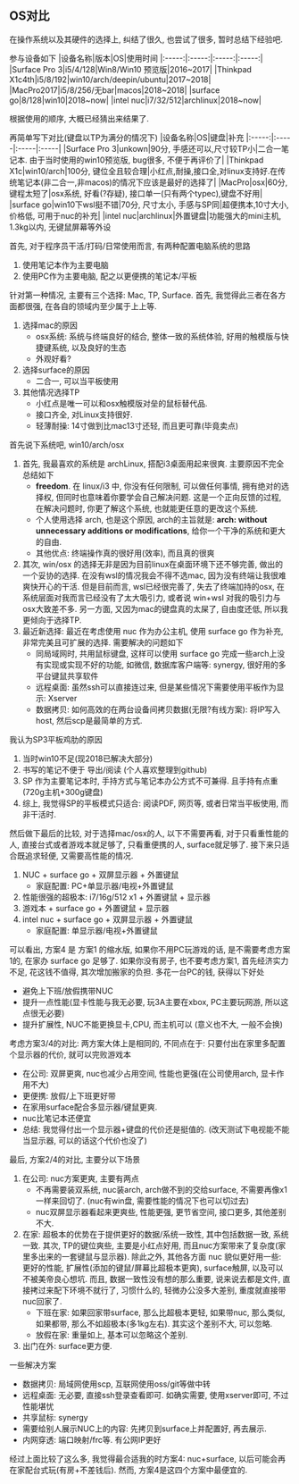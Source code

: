## OS对比
在操作系统以及其硬件的选择上, 纠结了很久, 也尝试了很多, 暂时总结下经验吧.

参与设备如下
|设备名称|版本|OS|使用时间
|:-----:|:-----:|:-----:|:-----:|
|Surface Pro 3|i5/4/128|Win8/Win10 预览版|2016~2017|
|Thinkpad X1c4th|i5/8/192|win10/arch/deepin/ubuntu|2017~2018|
|MacPro2017|i5/8/256/无bar|macos|2018~2018|
|surface go|8/128|win10|2018~now|
|intel nuc|i7/32/512|archlinux|2018~now|

根据使用的顺序, 大概已经猜出来结果了.

再简单写下对比(键盘以TP为满分的情况下)
|设备名称|OS|键盘|补充
|:-----:|:-----|:-----|:-----|
|Surface Pro 3|unkown|90分, 手感还可以,尺寸较TP小|二合一笔记本. 由于当时使用的win10预览版, bug很多, 不便于再评价了|
|Thinkpad X1c|win10/arch|100分, 键位全且较合理|小红点,耐操,接口全,对linux支持好.在传统笔记本(非二合一,非macos)的情况下应该是最好的选择了|
|MacPro|osx|60分, 键程太短了|osx系统, 好看(?存疑), 接口单一(只有两个typec),键盘不好用|
|surface go|win10下wsl挺不错|70分, 尺寸太小, 手感与SP同|超便携本,10寸大小,价格低, 可用于nuc的补充|
|intel nuc|archlinux|外置键盘|功能强大的mini主机, 1.3kg以内, 无键鼠屏幕等外设

首先, 对于程序员干活/打码/日常使用而言, 有两种配置电脑系统的思路
1. 使用笔记本作为主要电脑
2. 使用PC作为主要电脑, 配之以更便携的笔记本/平板

针对第一种情况, 主要有三个选择: Mac, TP, Surface. 首先, 我觉得此三者在各方面都很强, 在各自的领域内至少属于上上等.
1. 选择mac的原因
    - osx系统: 系统与终端良好的结合, 整体一致的系统体验, 好用的触模版与快捷键系统, 以及良好的生态
    - 外观好看? 
2. 选择surface的原因
    - 二合一, 可以当平板使用
3. 其他情况选择TP
    - 小红点是唯一可以和osx触模版对垒的鼠标替代品.
    - 接口齐全, 对Linux支持很好.
    - 轻薄耐操: 14寸做到比mac13寸还轻, 而且更可靠(毕竟卖点) 

首先说下系统吧, win10/arch/osx
1. 首先, 我最喜欢的系统是 archLinux, 搭配i3桌面用起来很爽. 主要原因不完全总结如下
    - **freedom**. 在 linux/i3 中, 你没有任何限制, 可以做任何事情, 拥有绝对的选择权, 但同时也意味着你要学会自己解决问题. 这是一个正向反馈的过程, 在解决问题时, 你更了解这个系统, 也就能更任意的更改这个系统.
    - 个人使用选择 arch, 也是这个原因, arch的主旨就是: **arch: without unnecessary additions or modifications**, 给你一个干净的系统和更大的自由.
    - 其他优点: 终端操作真的很好用(效率), 而且真的很爽
2. 其次, win/osx 的选择无非是因为目前linux在桌面环境下还不够完善, 做出的一个妥协的选择. 在没有wsl的情况我会不得不选mac, 因为没有终端让我很难爽快开心的干活. 但是目前而言, wsl已经很完善了, 失去了终端加持的osx, 在系统层面对我而言已经没有了太大吸引力, 或者说 win+wsl 对我的吸引力与osx大致差不多. 另一方面, 又因为mac的键盘真的太屎了, 自由度还低, 所以我更倾向于选择TP.
3. 最近新选择: 最近在考虑使用 nuc 作为办公主机, 使用 surface go 作为补充, 非常完美且可扩展的选择. 需要解决的问题如下
    - 同局域网时, 共用鼠标键盘, 这样可以使用 surface go 完成一些arch上没有实现或实现不好的功能, 如微信, 数据库客户端等: synergy, 很好用的多平台键鼠共享软件
    - 远程桌面: 虽然ssh可以直接连过来, 但是某些情况下需要使用平板作为显示: Xserver
    - 数据拷贝: 如何高效的在两台设备间拷贝数据(无限?有线方案): 将IP写入host, 然后scp是最简单的方式.

我认为SP3平板鸡肋的原因
1. 当时win10不足(现2018已解决大部分)
2. 书写的笔记不便于 导出/阅读 (个人喜欢整理到github)
3. SP 作为主要笔记本时, 手持方式与笔记本办公方式不可兼得. 且手持有点重(720g主机+300g键盘)
4. 综上, 我觉得SP的平板模式只适合: 阅读PDF, 网页等, 或者日常当平板使用, 而非干活时.

然后做下最后的比较, 对于选择mac/osx的人, 以下不需要再看, 对于只看重性能的人, 直接台式或者游戏本就足够了, 只看重便携的人, surface就足够了. 接下来只适合既追求轻便, 又需要高性能的情况.
1. NUC + surface go + 双屏显示器 + 外置键鼠
    - 家庭配置: PC+单显示器/电视+外置键鼠
2. 性能很强的超极本: i7/16g/512 x1 + 外置键鼠 + 显示器
3. 游戏本 + surface go + 外置键鼠 + 显示器
4. intel nuc + surface go + 双屏显示器 + 外置键鼠
    - 家庭配置: 单显示器/电视+外置键鼠

可以看出, 方案4 是 方案1 的缩水版, 如果你不用PC玩游戏的话, 是不需要考虑方案1的, 在家办 surface go 足够了. 如果你没有房子, 也不要考虑方案1, 首先经济实力不足, 花这钱不值得, 其次增加搬家的负担. 多花一台PC的钱, 获得以下好处
- 避免上下班/放假携带NUC
- 提升一点性能(显卡性能与我无必要, 玩3A主要在xbox, PC主要玩网游, 所以这点很无必要)
- 提升扩展性, NUC不能更换显卡,CPU, 而主机可以 (意义也不大, 一般不会换)

考虑方案3/4的对比: 两方案大体上是相同的, 不同点在于: 只要付出在家里多配置个显示器的代价, 就可以完败游戏本
- 在公司: 双屏更爽, nuc也减少占用空间, 性能也更强(在公司使用arch, 显卡作用不大)
- 更便携: 放假/上下班更好带
- 在家用surface配合多显示器/键鼠更爽.
- nuc比笔记本还便宜
- 总结: 我觉得付出一个显示器+键盘的代价还是挺值的. (改天测试下电视能不能当显示器, 可以的话这个代价也没了)

最后, 方案2/4的对比, 主要分以下场景
1. 在公司: nuc方案更爽, 主要有两点
    - 不再需要装双系统, nuc装arch, arch做不到的交给surface, 不需要再像x1一样来回切了. (nuc有win盘, 需要性能的情况下也可以切过去)
    - nuc双屏显示器看起来更爽些, 性能更强, 更节省空间, 接口更多, 其他差别不大.
2. 在家: 超极本的优势在于提供更好的数据/系统一致性, 其中包括数据一致, 系统一致. 其次, TP的键位爽些, 主要是小红点好用, 而且nuc方案带来了复杂度(家里多出来的一套键鼠与显示器). 除此之外, 其他各方面 nuc 貌似更好用一些: 更好的性能, 扩展性(添加的键鼠/屏幕比超极本更爽), surface触屏, 以及可以不被美帝良心想坑. 而且, 数据一致性没有想的那么重要, 说来说去都是文件, 直接拷过来配下环境不就行了, 习惯什么的, 轻微办公没多大差别, 重度就直接带nuc回家了.
    - 下班在家: 如果回家带surface, 那么比超极本更轻, 如果带nuc, 那么类似, 如果都带, 那么不如超极本(多1kg左右). 其实这个差别不大, 可以忽略. 
    - 放假在家: 重量如上, 基本可以忽略这个差别.
3. 出门在外: surface更方便.

一些解决方案
- 数据拷贝: 局域网使用scp, 互联网使用oss/git等做中转
- 远程桌面: 无必要, 直接ssh登录查看即可. 如确实需要, 使用xserver即可, 不过性能堪忧
- 共享鼠标: synergy
- 需要给别人展示NUC上的内容: 先拷贝到surface上并配置好, 再去展示.
- 内网穿透: 端口映射/frc等. 有公网IP更好

经过上面比较了这么多, 我觉得最合适我的时方案4: nuc+surface, 以后可能会再在家配台式玩(有房+不差钱后). 然而, 方案4是这四个方案中最便宜的.
